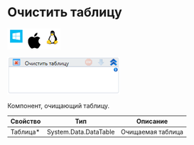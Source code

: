 # Очистить таблицу

![](<../../../../.gitbook/assets/image (100) (1) (1) (1) (1) (1) (1) (248).png>)

![](<../../../../.gitbook/assets/image (254).png>)

Компонент, очищающий таблицу.

| Свойство  | Тип                   | Описание          |
| --------- | --------------------- | ----------------- |
| Таблица\* | System.Data.DataTable | Очищаемая таблица |

